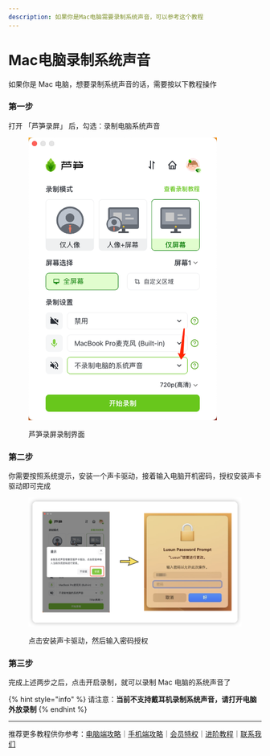 ```yaml
---
description: 如果你是Mac电脑需要录制系统声音，可以参考这个教程
---
```


# Mac电脑录制系统声音

如果你是 Mac 电脑，想要录制系统声音的话，需要按以下教程操作

### 第一步 <a href="#e7-ac-ac-e4-b8-80-e6-a-d-a5" id="e7-ac-ac-e4-b8-80-e6-a-d-a5"></a>

打开 「芦笋录屏」 后，勾选：录制电脑系统声音

<figure><img src="../../.gitbook/assets/luzhixty.png" alt="" width="375"><figcaption><p>芦笋录屏录制界面</p></figcaption></figure>

### 第二步 <a href="#e7-ac-ac-e4-ba-8c-e6-a-d-a5" id="e7-ac-ac-e4-ba-8c-e6-a-d-a5"></a>

你需要按照系统提示，安装一个声卡驱动，接着输入电脑开机密码，授权安装声卡驱动即可完成



<figure><img src="../../.gitbook/assets/shouquanqudong.png" alt=""><figcaption><p>点击安装声卡驱动，然后输入密码授权</p></figcaption></figure>

### 第三步 <a href="#e7-ac-ac-e4-b8-89-e6-a-d-a5" id="e7-ac-ac-e4-b8-89-e6-a-d-a5"></a>

完成上述两步之后，点击开启录制，就可以录制 Mac 电脑的系统声音了

{% hint style="info" %}
请注意：**当前不支持戴耳机录制系统声音，请打开电脑外放录制**
{% endhint %}



***

推荐更多教程供你参考：[电脑端攻略](../../basic/pc.md)｜[手机端攻略](../../basic/phone.md)｜[会员特权](../../basic/vip.md)｜[进阶教程](../../advanced/)｜[联系我们](../../contact/)
